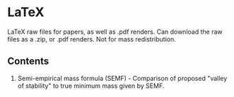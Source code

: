 # LaTeX
LaTeX raw files for papers, as well as .pdf renders. Can download the raw files as a .zip, or .pdf renders. Not for mass redistribution.

## Contents
1. Semi-empirical mass formula (SEMF) - Comparison of proposed "valley of stability" to true minimum mass given by SEMF.
